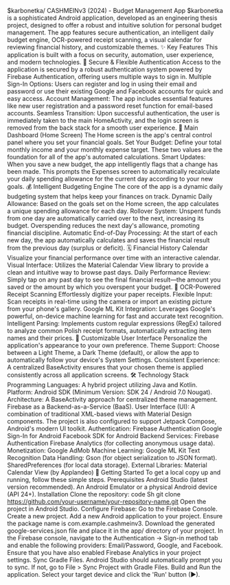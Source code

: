 $karbonetka/ CASHMEINv3 (2024) - Budget Management App
$karbonetka is a sophisticated Android application, developed as an engineering thesis project, designed to offer a robust and intuitive solution for personal budget management. The app features secure authentication, an intelligent daily budget engine, OCR-powered receipt scanning, a visual calendar for reviewing financial history, and customizable themes.
✨ Key Features
This application is built with a focus on security, automation, user experience, and modern technologies.
🔐 Secure & Flexible Authentication
Access to the application is secured by a robust authentication system powered by Firebase Authentication, offering users multiple ways to sign in.
Multiple Sign-In Options: Users can register and log in using their email and password or use their existing Google and Facebook accounts for quick and easy access.
Account Management: The app includes essential features like new user registration and a password reset function for email-based accounts.
Seamless Transition: Upon successful authentication, the user is immediately taken to the main HomeActivity, and the login screen is removed from the back stack for a smooth user experience.
🏡 Main Dashboard (Home Screen)
The Home screen is the app's central control panel where you set your financial goals.
Set Your Budget: Define your total monthly income and your monthly expense target. These two values are the foundation for all of the app's automated calculations.
Smart Updates: When you save a new budget, the app intelligently flags that a change has been made. This prompts the Expenses screen to automatically recalculate your daily spending allowance for the current day according to your new goals.
💰 Intelligent Budgeting Engine
The core of the app is a dynamic daily budgeting system that helps keep your finances on track.
Dynamic Daily Allowance: Based on the goals set on the Home screen, the app calculates a unique spending allowance for each day.
Rollover System: Unspent funds from one day are automatically carried over to the next, increasing its budget. Overspending reduces the next day's allowance, promoting financial discipline.
Automatic End-of-Day Processing: At the start of each new day, the app automatically calculates and saves the financial result from the previous day (surplus or deficit).
🗓️ Financial History Calendar
Visualize your financial performance over time with an interactive calendar.
Visual Interface: Utilizes the Material Calendar View library to provide a clean and intuitive way to browse past days.
Daily Performance Review: Simply tap on any past day to see the final financial result—the amount you saved or the amount by which you overspent your budget.
📸 OCR-Powered Receipt Scanning
Effortlessly digitize your paper receipts.
Flexible Input: Scan receipts in real-time using the camera or import an existing picture from your phone's gallery.
Google ML Kit Integration: Leverages Google's powerful, on-device machine learning for fast and accurate text recognition.
Intelligent Parsing: Implements custom regular expressions (RegEx) tailored to analyze common Polish receipt formats, automatically extracting item names and their prices.
🎨 Customizable User Interface
Personalize the application's appearance to your own preference.
Theme Support: Choose between a Light Theme, a Dark Theme (default), or allow the app to automatically follow your device's System Settings.
Consistent Experience: A centralized BaseActivity ensures that your chosen theme is applied consistently across all application screens.
🛠️ Technology Stack
Programming Languages: A hybrid project utilizing Java and Kotlin.
Platform: Android SDK (Minimum Version: SDK 24 / Android 7.0 Nougat).
Architecture:
A BaseActivity approach for centralized theme management.
Firebase as a Backend-as-a-Service (BaaS).
User Interface (UI):
A combination of traditional XML-based views with Material Design components.
The project is also configured to support Jetpack Compose, Android's modern UI toolkit.
Authentication:
Firebase Authentication
Google Sign-In for Android
Facebook SDK for Android
Backend Services:
Firebase Authentication
Firebase Analytics (for collecting anonymous usage data).
Monetization:
Google AdMob
Machine Learning:
Google ML Kit Text Recognition
Data Handling:
Gson (for object serialization to JSON format).
SharedPreferences (for local data storage).
External Libraries:
Material Calendar View (by Applandeo)
🚀 Getting Started
To get a local copy up and running, follow these simple steps.
Prerequisites
Android Studio (latest version recommended).
An Android Emulator or a physical Android device (API 24+).
Installation
Clone the repository:
code
Sh
git clone https://github.com/your-username/your-repository-name.git
Open the project in Android Studio.
Configure Firebase:
Go to the Firebase Console.
Create a new project.
Add a new Android application to your project. Ensure the package name is com.example.cashmeinv3.
Download the generated google-services.json file and place it in the app/ directory of your project.
In the Firebase console, navigate to the Authentication -> Sign-in method tab and enable the following providers: Email/Password, Google, and Facebook.
Ensure that you have also enabled Firebase Analytics in your project settings.
Sync Gradle Files.
Android Studio should automatically prompt you to sync. If not, go to File > Sync Project with Gradle Files.
Build and Run the application.
Select your target device and click the 'Run' button (▶).
